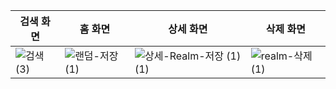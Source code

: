 | 검색 화면 | 홈 화면 | 상세 화면 | 삭제 화면 |
|--|--|--|--|
| ![검색 (3)](https://github.com/user-attachments/assets/b71b853d-f064-4983-bdbb-0eab637bf657) | ![랜덤-저장 (1)](https://github.com/user-attachments/assets/bfc6ec92-756d-4ce8-a7b9-67a1d5e9c32a) | ![상세-Realm-저장 (1) (1)](https://github.com/user-attachments/assets/bb4bf0a2-4e48-4f6d-936d-4258fe1c9ce5) | ![realm-삭제 (1)](https://github.com/user-attachments/assets/2ad09a57-e0a2-489a-a943-6f19da0dbb82) |
